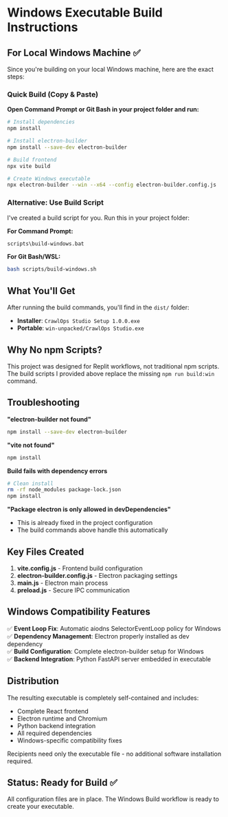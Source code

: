 # Windows Executable Build Instructions

## For Local Windows Machine ✅

Since you're building on your local Windows machine, here are the exact steps:

### Quick Build (Copy & Paste)

**Open Command Prompt or Git Bash in your project folder and run:**

```bash
# Install dependencies
npm install

# Install electron-builder
npm install --save-dev electron-builder

# Build frontend
npx vite build

# Create Windows executable
npx electron-builder --win --x64 --config electron-builder.config.js
```

### Alternative: Use Build Script

I've created a build script for you. Run this in your project folder:

**For Command Prompt:**
```cmd
scripts\build-windows.bat
```

**For Git Bash/WSL:**
```bash
bash scripts/build-windows.sh
```

## What You'll Get

After running the build commands, you'll find in the `dist/` folder:
- **Installer**: `CrawlOps Studio Setup 1.0.0.exe`
- **Portable**: `win-unpacked/CrawlOps Studio.exe`

## Why No npm Scripts?

This project was designed for Replit workflows, not traditional npm scripts. The build scripts I provided above replace the missing `npm run build:win` command.

## Troubleshooting

**"electron-builder not found"**
```bash
npm install --save-dev electron-builder
```

**"vite not found"** 
```bash
npm install
```

**Build fails with dependency errors**
```bash
# Clean install
rm -rf node_modules package-lock.json
npm install
```

**"Package electron is only allowed in devDependencies"**
- This is already fixed in the project configuration
- The build commands above handle this automatically

## Key Files Created

1. **vite.config.js** - Frontend build configuration
2. **electron-builder.config.js** - Electron packaging settings
3. **main.js** - Electron main process
4. **preload.js** - Secure IPC communication

## Windows Compatibility Features

✅ **Event Loop Fix**: Automatic aiodns SelectorEventLoop policy for Windows  
✅ **Dependency Management**: Electron properly installed as dev dependency  
✅ **Build Configuration**: Complete electron-builder setup for Windows  
✅ **Backend Integration**: Python FastAPI server embedded in executable

## Distribution

The resulting executable is completely self-contained and includes:
- Complete React frontend
- Electron runtime and Chromium
- Python backend integration
- All required dependencies
- Windows-specific compatibility fixes

Recipients need only the executable file - no additional software installation required.

## Status: Ready for Build ✅

All configuration files are in place. The Windows Build workflow is ready to create your executable.